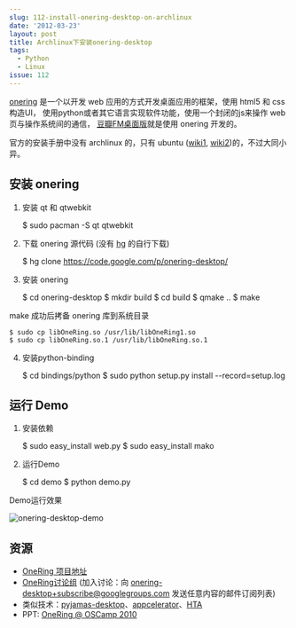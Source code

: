 ```yaml
---
slug: 112-install-onering-desktop-on-archlinux
date: '2012-03-23'
layout: post
title: Archlinux下安装onering-desktop
tags:
  - Python
  - Linux
issue: 112
---
```


[onering] 是一个以开发 web 应用的方式开发桌面应用的框架，使用 html5 和 css 构造UI，
使用python或者其它语言实现软件功能，使用一个封闭的js来操作 web 页与操作系统间的通信，
[豆瓣FM桌面版][fm]就是使用 onering 开发的。

官方的安装手册中没有 archlinux 的，只有 ubuntu ([wiki1][1], [wiki2][2]</a>)的，不过大同小异。

安装 onering
----------------

1) 安装 qt 和 qtwebkit

    $ sudo pacman -S qt qtwebkit

2) 下载 onering 源代码 (没有 [hg] 的自行下载)

    $ hg clone https://code.google.com/p/onering-desktop/

3) 安装 onering

    $ cd onering-desktop
    $ mkdir build
    $ cd build
    $ qmake ..
    $ make

make 成功后拷备 onering 库到系统目录

    $ sudo cp libOneRing.so /usr/lib/libOneRing1.so
    $ sudo cp libOneRing.so.1 /usr/lib/libOneRing.so.1

4) 安装python-binding

    $ cd bindings/python
    $ sudo python setup.py install --record=setup.log

运行 Demo
------------

1) 安装依赖

    $ sudo easy_install web.py
    $ sudo easy_install mako

2) 运行Demo

    $ cd demo
    $ python demo.py

Demo运行效果

![onering-desktop-demo](https://github.com/greatghoul/greatghoul.github.io/assets/208966/f875518a-e92d-4b7e-97f6-c9a34718732a)


资源
---------

 - [OneRing 项目地址][onering]
 - [OneRing讨论组][3] (加入讨论：向 [onering-desktop+subscribe@googlegroups.com][4] 发送任意内容的邮件订阅列表)
 - 类似技术：[pyjamas-desktop][pyjs]、[appcelerator][5]、[HTA][hta]
 - PPT: [OneRing @ OSCamp 2010][6]

[1]: http://code.google.com/p/onering-desktop/wiki/InstallationOnUbuntu
[2]: http://code.google.com/p/onering-desktop/wiki/RunDemo
[3]: https://groups.google.com/forum/?fromgroups#!forum/onering-desktop
[4]: mailto:onering-desktop+subscribe@googlegroups.com?subject=申请加入&amp;body=申请加入
[5]: http://www.appcelerator.com/
[6]: http://www.slideshare.net/hongqn/onering-oscamp-2010
[fm]: http://douban.fm/app#desktop
[hg]: http://mercurial.selenic.com/
[hta]: http://msdn.microsoft.com/en-us/library/ms536496(v=vs.85).aspx
[onering]: http://code.google.com/p/onering-desktop
[pyjs]: http://pyjs.org/
